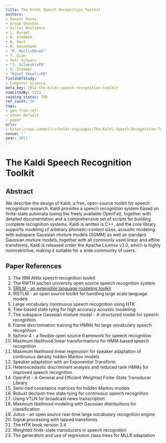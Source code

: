 ```yaml
---
title: The Kaldi Speech Recognition Toolkit
authors:
- Daniel Povey
- Arnab Ghoshal
- Gilles Boulianne
- L. Burget
- O. Glembek
- N. Goel
- M. Hannemann
- "P. Motl\xEDcek"
- Y. Qian
- Petr Schwarz
- "J. Silovsk\xFD"
- G. Stemmer
- "Karel Vesel\xFD"
fieldsOfStudy:
- Computer Science
meta_key: 2011-the-kaldi-speech-recognition-toolkit
numCitedBy: 5151
reading_status: TBD
ref_count: 26
tags:
- gen-from-ref
- other-default
- paper
urls:
- https://www.semanticscholar.org/paper/The-Kaldi-Speech-Recognition-Toolkit-Povey-Ghoshal/3a1a2cff2b70fb84a7ca7d97f8adcc5855851795?sort=total-citations
venue: ''
year: 2011
---
```


# The Kaldi Speech Recognition Toolkit

## Abstract

We describe the design of Kaldi, a free, open-source toolkit for speech recognition research. Kaldi provides a speech recognition system based on finite-state automata (using the freely available OpenFst), together with detailed documentation and a comprehensive set of scripts for building complete recognition systems. Kaldi is written is C++, and the core library supports modeling of arbitrary phonetic-context sizes, acoustic modeling with subspace Gaussian mixture models (SGMM) as well as standard Gaussian mixture models, together with all commonly used linear and affine transforms. Kaldi is released under the Apache License v2.0, which is highly nonrestrictive, making it suitable for a wide community of users.

## Paper References

1. The IBM Attila speech recognition toolkit
2. The RWTH aachen university open source speech recognition system
3. [SRILM - an extensible language modeling toolkit](2002-srilm-an-extensible-language-modeling-toolkit)
4. IRSTLM - an open source toolkit for handling large scale language models
5. Large vocabulary continuous speech recognition using HTK
6. Tree-based state tying for high accuracy acoustic modelling
7. The subspace Gaussian mixture model - A structured model for speech recognition
8. Frame discrimination training for HMMs for large vocabulary speech recognition
9. Sphinx-4 - a flexible open source framework for speech recognition
10. Maximum likelihood linear transformations for HMM-based speech recognition
11. Maximum likelihood linear regression for speaker adaptation of continuous density hidden Markov models
12. Speaker adaptation with an Exponential Transform
13. Heteroscedastic discriminant analysis and reduced rank HMMs for improved speech recognition
14. OpenFst - A General and Efficient Weighted Finite-State Transducer Library
15. Semi-tied covariance matrices for hidden Markov models
16. Robust decision tree state tying for continuous speech recognition
17. Using VTLN for broadcast news transcription
18. Maximum likelihood modeling with Gaussian distributions for classification
19. Julius - an open source real-time large vocabulary recognition engine
20. Signal processing with lapped transforms
21. The HTK book version 3.4
22. Weighted finite-state transducers in speech recognition
23. The generation and use of regression class trees for MLLR adaptation
